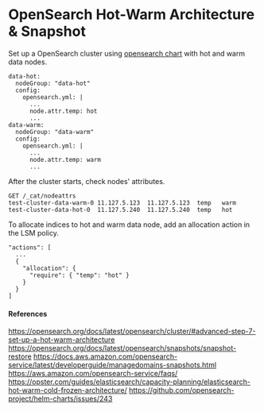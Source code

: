 # OpenSearch Hot-Warm Architecture & Snapshot
Set up a OpenSearch cluster using [opensearch chart](https://github.com/opensearch-project/helm-charts/tree/opensearch-2.3.0/charts/opensearch) with hot and warm data nodes.
```
data-hot:
  nodeGroup: "data-hot"
  config:
    opensearch.yml: |
      ...
      node.attr.temp: hot
      ...
data-warm:
  nodeGroup: "data-warm"
  config:
    opensearch.yml: |
      ...
      node.attr.temp: warm
      ...
```
After the cluster starts, check nodes' attributes.
```
GET /_cat/nodeattrs
test-cluster-data-warm-0 11.127.5.123  11.127.5.123  temp   warm
test-cluster-data-hot-0  11.127.5.240  11.127.5.240  temp   hot
```
To allocate indices to hot and warm data node, add an allocation action in the LSM policy.
```
"actions": [
  ...
  {
    "allocation": {
      "require": { "temp": "hot" }
    }
  }
]
```
#### References
https://opensearch.org/docs/latest/opensearch/cluster/#advanced-step-7-set-up-a-hot-warm-architecture
https://opensearch.org/docs/latest/opensearch/snapshots/snapshot-restore
https://docs.aws.amazon.com/opensearch-service/latest/developerguide/managedomains-snapshots.html
https://aws.amazon.com/opensearch-service/faqs/
https://opster.com/guides/elasticsearch/capacity-planning/elasticsearch-hot-warm-cold-frozen-architecture/
https://github.com/opensearch-project/helm-charts/issues/243

